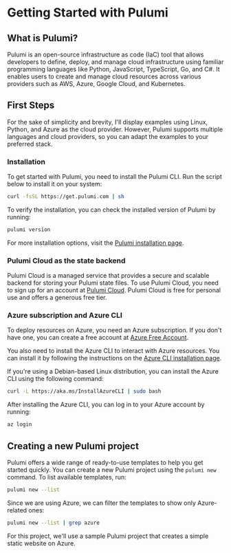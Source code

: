 # Getting Started with Pulumi

## What is Pulumi?

Pulumi is an open-source infrastructure as code (IaC) tool that allows developers to define, deploy, and manage cloud infrastructure using familiar programming languages like Python, JavaScript, TypeScript, Go, and C#. It enables users to create and manage cloud resources across various providers such as AWS, Azure, Google Cloud, and Kubernetes.

## First Steps

For the sake of simplicity and brevity, I'll display examples using Linux, Python, and Azure as the cloud provider. However, Pulumi supports multiple languages and cloud providers, so you can adapt the examples to your preferred stack.

### Installation

To get started with Pulumi, you need to install the Pulumi CLI. Run the script below to install it on your system:

```bash
curl -fsSL https://get.pulumi.com | sh
```

To verify the installation, you can check the installed version of Pulumi by running:

```bash
pulumi version
```

For more installation options, visit the [Pulumi installation page](https://www.pulumi.com/docs/iac/download-install/).

### Pulumi Cloud as the state backend

Pulumi Cloud is a managed service that provides a secure and scalable backend for storing your Pulumi state files. To use Pulumi Cloud, you need to sign up for an account at [Pulumi Cloud](https://app.pulumi.com/signup). Pulumi Cloud is free for personal use and offers a generous free tier.

### Azure subscription and Azure CLI

To deploy resources on Azure, you need an Azure subscription. If you don't have one, you can create a free account at [Azure Free Account](https://azure.microsoft.com/free/).

You also need to install the Azure CLI to interact with Azure resources. You can install it by following the instructions on the [Azure CLI installation page](https://docs.microsoft.com/cli/azure/install-azure-cli).

If you're using a Debian-based Linux distribution, you can install the Azure CLI using the following command:

```bash
curl -L https://aka.ms/InstallAzureCLI | sudo bash
```

After installing the Azure CLI, you can log in to your Azure account by running:

```bash
az login
```

## Creating a new Pulumi project

Pulumi offers a wide range of ready-to-use templates to help you get started quickly. You can create a new Pulumi project using the `pulumi new` command. To list available templates, run:

```bash
pulumi new --list
```
Since we are using Azure, we can filter the templates to show only Azure-related ones:

```bash
pulumi new --list | grep azure
```

For this project, we'll use a sample Pulumi project that creates a simple static website on Azure.